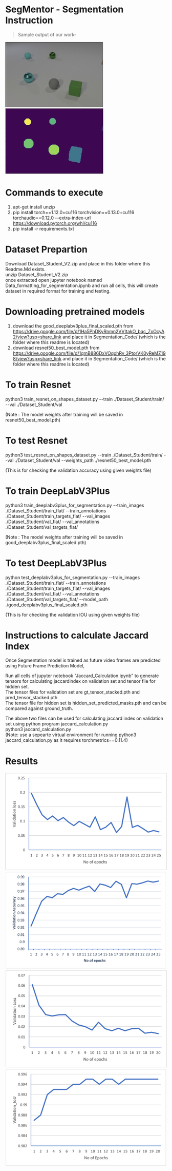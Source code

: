 # SegMentor - Segmentation Instruction

> Sample output of our work-

![alt text](demo_images/input.jfif)
![alt text](demo_images/segmented.jfif)

# Commands to execute

1. apt-get install unzip
2. pip install torch==1.12.0+cu116 torchvision==0.13.0+cu116 torchaudio==0.12.0 --extra-index-url https://download.pytorch.org/whl/cu116
3. pip install -r requirements.txt

# Dataset Prepartion

Download Dataset_Student_V2.zip and place in this folder where this Readme.Md exists. <br>
unzip Dataset_Student_V2.zip <br>
once extracted open jupyter notebook named Data_formatting_for_segmentation.ipynb and run all cells, this will create dataset in required format for training and testing.<br>

# Downloading pretrained models

1. download the good_deeplabv3plus_final_scaled.pth from https://drive.google.com/file/d/1Ha5PhDKyRnmn2VVItakO_bqc_ZxOcyA2/view?usp=share_link and place it in Segmentation_Code/ (which is the folder where this readme is located)
2. download resnet50_best_model.pth from https://drive.google.com/file/d/1qmB886DxVOqohRv_3PtorVK0yReMZ198/view?usp=share_link and place it in Segmentation_Code/ (which is the folder where this readme is located)

# To train Resnet

python3 train_resnet_on_shapes_dataset.py --train ./Dataset_Student/train/ --val ./Dataset_Student/val

(Note : The model weights after training will be saved in resnet50_best_model.pth)

# To test Resnet

python3 test_resnet_on_shapes_dataset.py --train ./Dataset_Student/train/ --val ./Dataset_Student/val --weights_path ./resnet50_best_model.pth

(This is for checking the validation accuracy using given weights file)

# To train DeepLabV3Plus

python3 train_deeplabv3plus_for_segmentation.py --train_images ./Dataset_Student/train_flat/ --train_annotations ./Dataset_Student/train_targets_flat/ --val_images ./Dataset_Student/val_flat/ --val_annotations ./Dataset_Student/val_targets_flat/

(Note : The model weights after training will be saved in good_deeplabv3plus_final_scaled.pth)

# To test DeepLabV3Plus

python test_deeplabv3plus_for_segmentation.py --train_images ./Dataset_Student/train_flat/ --train_annotations ./Dataset_Student/train_targets_flat/ --val_images ./Dataset_Student/val_flat/ --val_annotations ./Dataset_Student/val_targets_flat/ --model_path ./good_deeplabv3plus_final_scaled.pth

(This is for checking the validation IOU using given weights file)

# Instructions to calculate Jaccard Index

Once Segmentation model is trained as future video frames are predicted using Future Frame Prediction Model, <br>

Run all cells of jupyter notebook "Jaccard_Calculation.ipynb" to generate tensors for calculating jaccardindex on validation set and tensor file for hidden set.<br>
The tensor files for validation set are gt_tensor_stacked.pth and pred_tensor_stacked.pth<br>
The tensor file for hidden set is hidden_set_predicted_masks.pth and can be compared against ground_truth.<br>

The above two files can be used for calculating jaccard index on validation set using python program jaccard_calculation.py <br>
python3 jaccard_calculation.py
<br>
(Note: use a sepearte virtual environment for running python3 jaccard_calculation.py as it requires torchmetrics==0.11.4)

# Results

![alt text](demo_images/resnet50_ValLoss.png)
![alt text](demo_images/resnet50val_acc.png)
![alt text](demo_images/deeplabv3+val_loss.png)
![alt text](demo_images/deeplabv3+val_iou.png)

<!-- # First install pytorch with torch vision etc with this command
pip install torch==1.12.0+cu116 torchvision==0.13.0+cu116 torchaudio==0.12.0 --extra-index-url https://download.pytorch.org/whl/cu116
pretrainedmodels pip install requirements.txt
segementation_models pip install requirements.txt

pip install torchmetrics==0.7
pip install pytorch-lightning==1.5.4
pip install torchtext==0.6.0
pip install matplotlib

pip install gdown

pip install jupyter -->

<!-- python train_resnet_on_shapes_dataset.py --train ./Dataset_Student/train/ --val ./Dataset_Student/val

python test_resnet_on_shapes_dataset.py --train ./Dataset_Student/train/ --val ./Dataset_Student/val --weights_path ./resnet50_best_model.pth -->

<!-- python train_deeplabv3plus_for_segmentation.py --train_images ./Dataset_Student/train_flat/ --train_annotations ./Dataset_Student/train_targets_flat/ --val_images ./Dataset_Student/val_flat/  --val_annotations ./Dataset_Student/val_targets_flat/

python test_deeplabv3plus_for_segmentation.py --train_images ./Dataset_Student/train_flat/ --train_annotations ./Dataset_Student/train_targets_flat/ --val_images ./Dataset_Student/val_flat/  --val_annotations ./Dataset_Student/val_targets_flat/ --model_path ./good_deeplabv3plus_final_scaled.pth  -->
